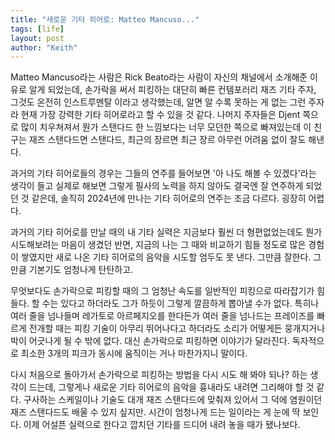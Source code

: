 ```yaml
---
title: "새로운 기타 히어로: Matteo Mancuso..."
tags: [life]
layout: post
author: "Keith"
---
```


Matteo Mancuso라는 사람은 Rick Beato라는 사람이 자신의 채널에서 소개해준 이유로 알게 되었는데, 손가락을 써서 피킹하는 대단히 빠른 컨템포러리 재즈 기타 주자, 그것도 온전히 인스트루멘탈 이라고 생각했는데, 알면 알 수록 못하는 게 없는 그런 주자라 현재 가장 강력한 기타 히어로라고 할 수 있을 것 같다. 나머지 주자들은 Djent 쪽으로 많이 치우쳐져서 뭔가 스탠다드 한 느낌보다는 너무 모던한 쪽으로 빠져있는데 이 친구는 재즈 스탠다드면 스탠다드, 최근의 장르면 최근 장르 아무런 어려움 없이 잘도 해낸다.

과거의 기타 히어로들의 경우는 그들의 연주를 들어보면 '아 나도 해볼 수 있겠다'라는 생각이 들고 실제로 해보면 그렇게 필사의 노력을 하지 않아도 결국엔 잘 연주하게 되었던 것 같은데, 솔직히 2024년에 만나는 기타 히어로의 연주는 조금 다르다. 굉장히 어렵다.

과거의 기타 히어로를 만날 때의 내 기타 실력은 지금보다 훨씬 더 형편없었는데도 뭔가 시도해보려는 마음이 생겼던 반면, 지금의 나는 그 때와 비교하기 힘들 정도로 많은 경험이 쌓였지만 새로 나온 기타 히어로의 음악을 시도할 엄두도 못 낸다. 그만큼 잘한다. 그만큼 기본기도 엄청나게 탄탄하고. 

무엇보다도 손가락으로 피킹할 때의 그 엄청난 속도를 일반적인 피킹으로 따라잡기가 힘들다. 할 수는 있다고 하더라도 그가 하듯이 그렇게 깔끔하게 뽑아낼 수가 없다. 특히나 여러 줄을 넘나들며 레가토로 아르페지오를 한다든가 여러 줄을 넘나드는 프레이즈를 빠르게 전개할 때는 피킹 기술이 아무리 뛰어나다고 하더라도 소리가 어떻게든 뭉개지거나 박이 어긋나게 될 수 밖에 없다. 대신 손가락으로 피킹하면 이야기가 달라진다. 독자적으로 최소한 3개의 피크가 동시에 움직이는 거나 마찬가지니 말이다.

다시 처음으로 돌아가서 손가락으로 피킹하는 방법을 다시 시도 해 봐야 되나? 하는 생각이 드는데, 그렇게나 새로운 기타 히어로의 음악을 흉내라도 내려면 그리해야 할 것 같다. 구사하는 스케일이나 기술도 대개 재즈 스탠다드에 맞춰져 있어서 그 덕에 염원이던 재즈 스탠다드도 배울 수 있지 싶지만. 시간이 엄청나게 드는 일이라는 게 눈에 딱 보인다. 이제 어설픈 실력으로 한다고 깝치던 기타를 드디어 내려 놓을 때가 됐나보다. 